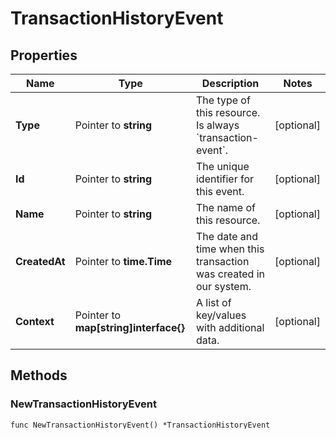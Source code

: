 # TransactionHistoryEvent

## Properties

Name | Type | Description | Notes
------------ | ------------- | ------------- | -------------
**Type** | Pointer to **string** | The type of this resource. Is always &#x60;transaction-event&#x60;. | [optional] 
**Id** | Pointer to **string** | The unique identifier for this event. | [optional] 
**Name** | Pointer to **string** | The name of this resource. | [optional] 
**CreatedAt** | Pointer to **time.Time** | The date and time when this transaction was created in our system. | [optional] 
**Context** | Pointer to **map[string]interface{}** | A list of key/values with additional data. | [optional] 

## Methods

### NewTransactionHistoryEvent

`func NewTransactionHistoryEvent() *TransactionHistoryEvent`

NewTransactionHistoryEvent instantiates a new TransactionHistoryEvent object
This constructor will assign default values to properties that have it defined,
and makes sure properties required by API are set, but the set of arguments
will change when the set of required properties is changed

### NewTransactionHistoryEventWithDefaults

`func NewTransactionHistoryEventWithDefaults() *TransactionHistoryEvent`

NewTransactionHistoryEventWithDefaults instantiates a new TransactionHistoryEvent object
This constructor will only assign default values to properties that have it defined,
but it doesn't guarantee that properties required by API are set

### GetType

`func (o *TransactionHistoryEvent) GetType() string`

GetType returns the Type field if non-nil, zero value otherwise.

### GetTypeOk

`func (o *TransactionHistoryEvent) GetTypeOk() (*string, bool)`

GetTypeOk returns a tuple with the Type field if it's non-nil, zero value otherwise
and a boolean to check if the value has been set.

### SetType

`func (o *TransactionHistoryEvent) SetType(v string)`

SetType sets Type field to given value.

### HasType

`func (o *TransactionHistoryEvent) HasType() bool`

HasType returns a boolean if a field has been set.

### GetId

`func (o *TransactionHistoryEvent) GetId() string`

GetId returns the Id field if non-nil, zero value otherwise.

### GetIdOk

`func (o *TransactionHistoryEvent) GetIdOk() (*string, bool)`

GetIdOk returns a tuple with the Id field if it's non-nil, zero value otherwise
and a boolean to check if the value has been set.

### SetId

`func (o *TransactionHistoryEvent) SetId(v string)`

SetId sets Id field to given value.

### HasId

`func (o *TransactionHistoryEvent) HasId() bool`

HasId returns a boolean if a field has been set.

### GetName

`func (o *TransactionHistoryEvent) GetName() string`

GetName returns the Name field if non-nil, zero value otherwise.

### GetNameOk

`func (o *TransactionHistoryEvent) GetNameOk() (*string, bool)`

GetNameOk returns a tuple with the Name field if it's non-nil, zero value otherwise
and a boolean to check if the value has been set.

### SetName

`func (o *TransactionHistoryEvent) SetName(v string)`

SetName sets Name field to given value.

### HasName

`func (o *TransactionHistoryEvent) HasName() bool`

HasName returns a boolean if a field has been set.

### GetCreatedAt

`func (o *TransactionHistoryEvent) GetCreatedAt() time.Time`

GetCreatedAt returns the CreatedAt field if non-nil, zero value otherwise.

### GetCreatedAtOk

`func (o *TransactionHistoryEvent) GetCreatedAtOk() (*time.Time, bool)`

GetCreatedAtOk returns a tuple with the CreatedAt field if it's non-nil, zero value otherwise
and a boolean to check if the value has been set.

### SetCreatedAt

`func (o *TransactionHistoryEvent) SetCreatedAt(v time.Time)`

SetCreatedAt sets CreatedAt field to given value.

### HasCreatedAt

`func (o *TransactionHistoryEvent) HasCreatedAt() bool`

HasCreatedAt returns a boolean if a field has been set.

### GetContext

`func (o *TransactionHistoryEvent) GetContext() map[string]interface{}`

GetContext returns the Context field if non-nil, zero value otherwise.

### GetContextOk

`func (o *TransactionHistoryEvent) GetContextOk() (*map[string]interface{}, bool)`

GetContextOk returns a tuple with the Context field if it's non-nil, zero value otherwise
and a boolean to check if the value has been set.

### SetContext

`func (o *TransactionHistoryEvent) SetContext(v map[string]interface{})`

SetContext sets Context field to given value.

### HasContext

`func (o *TransactionHistoryEvent) HasContext() bool`

HasContext returns a boolean if a field has been set.


[[Back to Model list]](../README.md#documentation-for-models) [[Back to API list]](../README.md#documentation-for-api-endpoints) [[Back to README]](../README.md)


